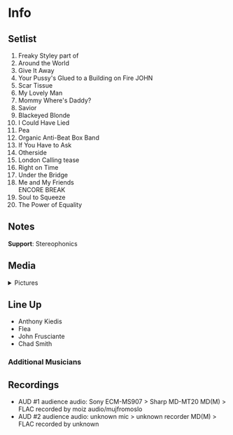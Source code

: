 # Info

## Setlist

1. Freaky Styley part of
2. Around the World
3. Give It Away
4. Your Pussy's Glued to a Building on Fire JOHN
5. Scar Tissue
6. My Lovely Man
7. Mommy Where's Daddy?
8. Savior
9. Blackeyed Blonde
10. I Could Have Lied
11. Pea
12. Organic Anti-Beat Box Band
13. If You Have to Ask
14. Otherside
15. London Calling tease
16. Right on Time
17. Under the Bridge
18. Me and My Friends
<br> ENCORE BREAK
19. Soul to Squeeze
20. The Power of Equality

## Notes

**Support**: Stereophonics

## Media 

<details>
  <summary>Pictures</summary>
  <!--<img alt="Setlist" title="Setlist" src="_.jpg" height="200" />
  <img alt="Clipping" title="Clipping" src="_.jpg" height="200" />
  <img alt="Flyer" title="Flyer" src="_.jpg" height="200" />-->
</details>

## Line Up

* Anthony Kiedis
* Flea
* John Frusciante
* Chad Smith

### Additional Musicians

## Recordings

* AUD #1 audience audio: Sony ECM-MS907 > Sharp MD-MT20 MD(M) > FLAC recorded by moiz audio/mujfromoslo
* AUD #2 audience audio: unknown mic > unknown recorder MD(M) > FLAC recorded by unknown
